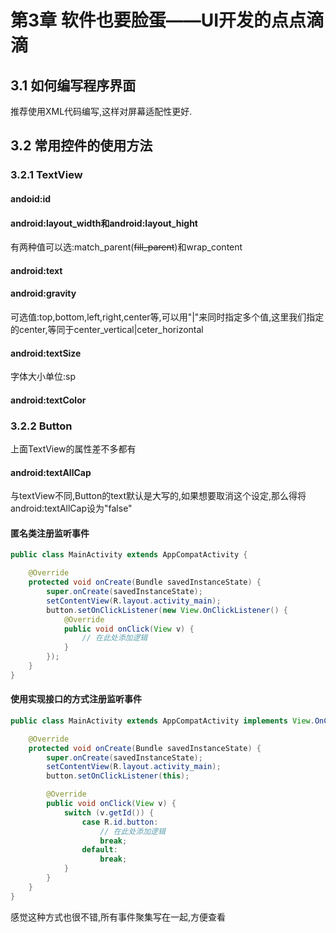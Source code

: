 # 第3章 软件也要脸蛋——UI开发的点点滴滴  
## 3.1 如何编写程序界面  
推荐使用XML代码编写,这样对屏幕适配性更好.  
## 3.2 常用控件的使用方法  
### 3.2.1 TextView  
#### andoid:id  

#### android:layout_width和android:layout_hight  
有两种值可以选:match_parent(~~fill_parent~~)和wrap_content  
#### android:text  
#### android:gravity  
可选值:top,bottom,left,right,center等,可以用"|"来同时指定多个值,这里我们指定的center,等同于center_vertical|ceter_horizontal  
#### android:textSize  
字体大小单位:sp  
#### android:textColor  
### 3.2.2 Button  
上面TextView的属性差不多都有  
#### android:textAllCap  
与textView不同,Button的text默认是大写的,如果想要取消这个设定,那么得将android:textAllCap设为"false"  
#### 匿名类注册监听事件  
```Java
public class MainActivity extends AppCompatActivity {

    @Override
    protected void onCreate(Bundle savedInstanceState) {
        super.onCreate(savedInstanceState);
        setContentView(R.layout.activity_main);
        button.setOnClickListener(new View.OnClickListener() {
            @Override
            public void onClick(View v) {
                // 在此处添加逻辑  
            }
        });
    }
}
```
#### 使用实现接口的方式注册监听事件  
```Java
public class MainActivity extends AppCompatActivity implements View.OnClickListener {

    @Override
    protected void onCreate(Bundle savedInstanceState) {
        super.onCreate(savedInstanceState);
        setContentView(R.layout.activity_main);
        button.setOnClickListener(this);

        @Override
        public void onClick(View v) {
            switch (v.getId()) {
                case R.id.button:
                    // 在此处添加逻辑  
                    break;
                default:
                    break;
            }
        }
    }
}
```
感觉这种方式也很不错,所有事件聚集写在一起,方便查看  
